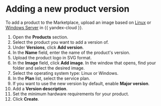 # Adding a new product version

To add a product to the Marketplace, upload an image based on [Linux](create-image.md#create) or [Windows Server](create-image-ms.md) in {{ yandex-cloud }}.

1. Open the **Products** section.
1. Select the product you want to add a version of.
1. Under **Versions**, click **Add version**.
1. In the **Name** field, enter the name of the product's version.
1. Upload the product logo in SVG format.
1. In the **Image** field, click **Add image**. In the window that opens, find your folder and select the desired image.
1. Select the operating system type: Linux or Windows.
1. In the **Plan** list, select the service plan.
1. If you want to use the new version by default, enable **Major version**.
1. Add a **Version description**.
1. Set the minimum hardware requirements for your product.
1. Click **Create**.

